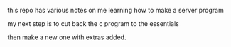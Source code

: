 this repo has various notes on me learning how to make a server program

my next step is to cut back the c program to the essentials

then make a new one with extras added.